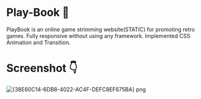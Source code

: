 # Play-Book 📘
PlayBook is an online game strimming website(STATIC) for promoting retro games. Fully responsive without using any framework. Implemented CSS Animation and Transition.
# Screenshot 👇
![{38E60C14-6DB8-4022-AC4F-DEFC8EF675BA} png](https://user-images.githubusercontent.com/70909882/116960316-a9a6a800-acbd-11eb-974a-38ee2f3e0a33.jpg)

